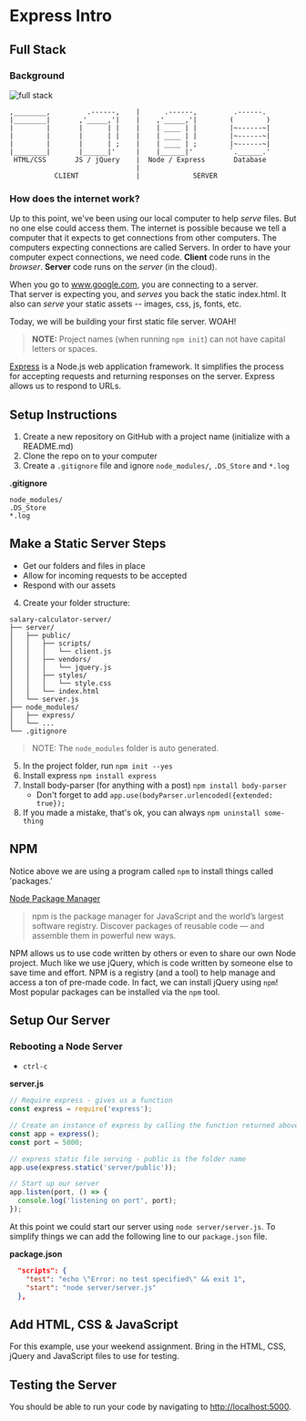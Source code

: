 # Express Intro

## Full Stack

### Background

![full stack](images/full_stack.jpg)

```
,________,         .------,    |      .------,         .------.
|________|       ,'_____,'|    |    ,'_____,'|        (        )
|        |       |      | |    |    | ____ | |        |~------~|
|        |       |      | |    |    | ____ | |        |~------~|
|        |       |      | ;    |    | ____ | ;        |~------~|
|________|       |______|'     |    |______|'         `.______.'
 HTML/CSS       JS / jQuery    |  Node / Express       Database
                               |                   
           CLIENT              |             SERVER           
```

### How does the internet work?
Up to this point, we've been using our local computer to help *serve* files. But no one else could access them. 
The internet is possible because we tell a computer that it expects to get connections from other computers. 
The computers expecting connections are called Servers. 
In order to have your computer expect connections, we need code.
**Client** code runs in the _browser_. **Server** code runs on the _server_ (in the cloud).

When you go to www.google.com, you are connecting to a server.  
That server is expecting you, and *serves* you back the static index.html. 
It also can *serve* your static assets -- images, css, js, fonts, etc. 

Today, we will be building your first static file server. WOAH!


> **NOTE:** Project names (when running `npm init`) can not have capital letters or spaces.

[Express](https://expressjs.com/) is a Node.js web application framework. It simplifies the process for accepting requests and returning responses on the server. Express allows us to respond to URLs.

## Setup Instructions
1. Create a new repository on GitHub with a project name (initialize with a README.md)
2. Clone the repo on to your computer
3. Create a `.gitignore` file and ignore `node_modules/`, `.DS_Store` and `*.log`
  
  **.gitignore**

  ```
  node_modules/
  .DS_Store
  *.log
  ```
  
  ## Make a Static Server Steps
 - Get our folders and files in place
 - Allow for incoming requests to be accepted
 - Respond with our assets
  
4. Create your folder structure:

  ```
  salary-calculator-server/
  ├── server/
  │   ├── public/
  │   │   ├── scripts/
  │   │   │   └── client.js
  │   │   ├── vendors/
  │   │   │   └── jquery.js
  │   │   ├── styles/
  │   │   │   └── style.css
  │   │   └── index.html
  │   └── server.js
  ├── node_modules/
  │   ├── express/
  │   └── ...
  └── .gitignore
  ```

  > NOTE: The `node_modules` folder is auto generated.

5. In the project folder, run `npm init --yes`
6. Install express `npm install express`
7. Install body-parser (for anything with a post) `npm install body-parser`
    - Don't forget to add `app.use(bodyParser.urlencoded({extended: true});`
8. If you made a mistake, that's ok, you can always `npm uninstall some-thing`

## NPM

Notice above we are using a program called `npm` to install things called 'packages.'

[Node Package Manager](https://www.npmjs.com/) 

>npm is the package manager for JavaScript and the world’s largest software registry. Discover packages of reusable code — and assemble them in powerful new ways.

NPM allows us to use code written by others or even to share our own Node project. Much like we use jQuery, which is code written by someone else to save time and effort. NPM is a registry (and a tool) to help manage and access a ton of pre-made code. In fact, we can install jQuery using `npm`! Most popular packages can be installed via the `npm` tool.

## Setup Our Server

### Rebooting a Node Server
- `ctrl-c`

**server.js**

```JavaScript
// Require express - gives us a function
const express = require('express');

// Create an instance of express by calling the function returned above - gives us an object
const app = express();
const port = 5000;

// express static file serving - public is the folder name
app.use(express.static('server/public'));

// Start up our server
app.listen(port, () => {
  console.log('listening on port', port);
});
```

At this point we could start our server using `node server/server.js`. To simplify things we can add the following line to our `package.json` file.

**package.json**

```json
  "scripts": {
    "test": "echo \"Error: no test specified\" && exit 1",
    "start": "node server/server.js"
  },
```

## Add HTML, CSS & JavaScript

For this example, use your weekend assignment. Bring in the HTML, CSS, jQuery and JavaScript files to use for testing.

## Testing the Server

You should be able to run your code by navigating to [http://localhost:5000](http://localhost:5000).


